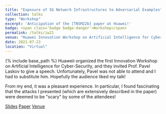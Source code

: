 ```yaml
---
title: "Exposure of 5G Network Infrastructures to Adversarial Examples"
collection: talks
type: "Workshop"
excerpt: 'Anticipation of the [TNSM22b] paper at Huawei!'
badge: <span class='badge badge-danger'>Workshop</span> 
permalink: /talks/iw21
venue: "Huawei Innovation Workshop on Artificial Intelligence for Cyber-Security"
date: 2021-07-23
location: "Virtual"
---
```

{% include base_path %}
Huaweii organized the first Innovation Workshop on Artificial Intelligence for Cyber-Security, and they invited Prof. Pavel Laskov to give a speech. Unfortunately, Pavel was not able to attend and I had to substitute him. Hopefully the audience liked my talk!

From my end, it was a pleasant experience. In particular, I found fascinating that the attacks I presented (which are extensively described in the paper) were deemed to be "scary" by some of the attendees!

<a class="btn btn-outline-primary my-1 mr-1 btn-sm" href="{{ base_path }}/files/talks/iw21.pdf" target="_blank" rel="noopener">Slides</a>
<a class="btn btn-outline-primary my-1 mr-1 btn-sm" href="{{ base_path }}/publications/tnsm22b" target="_blank" rel="noopener">Paper</a>
<a class="btn btn-outline-primary my-1 mr-1 btn-sm" href="https://ai4sec.net/IW2021" target="_blank" rel="noopener">Venue</a>

